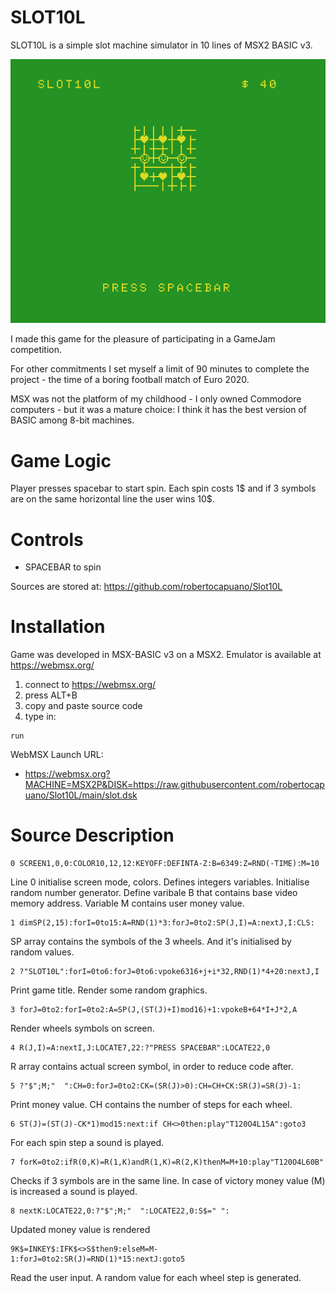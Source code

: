 # SLOT10L
SLOT10L is a simple slot machine simulator in 10 lines of MSX2 BASIC v3.

![screenshot](capture.png)

I made this game for the pleasure of participating in a GameJam competition. 

For other commitments I set myself a limit of 90 minutes to complete the project - the time of a boring football match of Euro 2020.

MSX was not the platform of my childhood - I only owned Commodore computers - but it was a mature choice: I think it has the best version of BASIC among 8-bit machines.

# Game Logic
Player presses spacebar to start spin. 
Each spin costs 1$ and if 3 symbols are on the same horizontal line the user wins 10$.

# Controls
- SPACEBAR to spin

Sources are stored at: https://github.com/robertocapuano/Slot10L

# Installation
Game was developed in MSX-BASIC v3 on a MSX2. Emulator is available at https://webmsx.org/
1. connect to https://webmsx.org/
2. press ALT+B
3. copy and paste source code
5. type in:
```
run
```

WebMSX Launch URL:
- https://webmsx.org?MACHINE=MSX2P&DISK=https://raw.githubusercontent.com/robertocapuano/Slot10L/main/slot.dsk


# Source Description

```
0 SCREEN1,0,0:COLOR10,12,12:KEYOFF:DEFINTA-Z:B=6349:Z=RND(-TIME):M=10
```
Line 0 initialise screen mode, colors. Defines integers variables.
Initialise random number generator. Define varibale B that contains base video memory address.
Variable M contains user money value.


```
1 dimSP(2,15):forI=0to15:A=RND(1)*3:forJ=0to2:SP(J,I)=A:nextJ,I:CLS:
```
SP array contains the symbols of the 3 wheels. And it's initialised by random values.

```
2 ?"SLOT10L":forI=0to6:forJ=0to6:vpoke6316+j+i*32,RND(1)*4+20:nextJ,I
```
Print game title. Render some random graphics.

```
3 forJ=0to2:forI=0to2:A=SP(J,(ST(J)+I)mod16)+1:vpokeB+64*I+J*2,A
```
Render wheels symbols on screen.

```
4 R(J,I)=A:nextI,J:LOCATE7,22:?"PRESS SPACEBAR":LOCATE22,0
```
R array contains actual screen symbol, in order to reduce code after.

```
5 ?"$";M;"  ":CH=0:forJ=0to2:CK=(SR(J)>0):CH=CH+CK:SR(J)=SR(J)-1:
```
Print money value. CH contains the number of steps for each wheel.

```
6 ST(J)=(ST(J)-CK*1)mod15:next:if CH<>0then:play"T120O4L15A":goto3
```
For each spin step a sound is played.

```
7 forK=0to2:ifR(0,K)=R(1,K)andR(1,K)=R(2,K)thenM=M+10:play"T120O4L60B"
```
Checks if 3 symbols are in the same line.
In case of victory money value (M) is increased a sound is played.
```
8 nextK:LOCATE22,0:?"$";M;"  ":LOCATE22,0:S$=" ":
```
Updated money value is rendered
```
9K$=INKEY$:IFK$<>S$then9:elseM=M-1:forJ=0to2:SR(J)=RND(1)*15:nextJ:goto5
```
Read the user input. A random value for each wheel step is generated.
